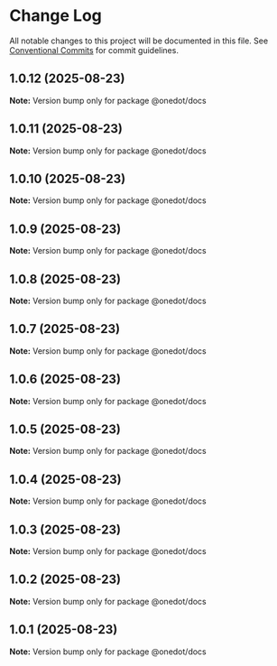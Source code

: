 # Change Log

All notable changes to this project will be documented in this file.
See [Conventional Commits](https://conventionalcommits.org) for commit guidelines.

## 1.0.12 (2025-08-23)

**Note:** Version bump only for package @onedot/docs





## 1.0.11 (2025-08-23)

**Note:** Version bump only for package @onedot/docs





## 1.0.10 (2025-08-23)

**Note:** Version bump only for package @onedot/docs





## 1.0.9 (2025-08-23)

**Note:** Version bump only for package @onedot/docs





## 1.0.8 (2025-08-23)

**Note:** Version bump only for package @onedot/docs





## 1.0.7 (2025-08-23)

**Note:** Version bump only for package @onedot/docs





## 1.0.6 (2025-08-23)

**Note:** Version bump only for package @onedot/docs





## 1.0.5 (2025-08-23)

**Note:** Version bump only for package @onedot/docs





## 1.0.4 (2025-08-23)

**Note:** Version bump only for package @onedot/docs





## 1.0.3 (2025-08-23)

**Note:** Version bump only for package @onedot/docs





## 1.0.2 (2025-08-23)

**Note:** Version bump only for package @onedot/docs





## 1.0.1 (2025-08-23)

**Note:** Version bump only for package @onedot/docs

